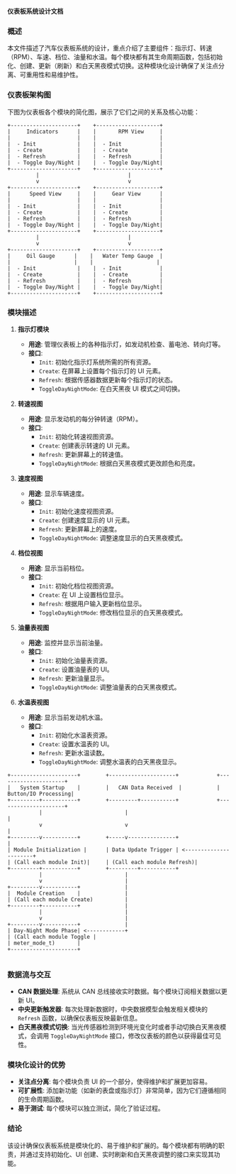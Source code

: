 **仪表板系统设计文档**

### 概述
本文件描述了汽车仪表板系统的设计，重点介绍了主要组件：指示灯、转速（RPM）、车速、档位、油量和水温。每个模块都有其生命周期函数，包括初始化、创建、更新（刷新）和白天黑夜模式切换。这种模块化设计确保了关注点分离、可重用性和易维护性。

### 仪表板架构图
下图为仪表板各个模块的简化图，展示了它们之间的关系及核心功能：

```
+---------------------+    +--------------------+
|     Indicators      |    |       RPM View     |
|                     |    |                    |
|  - Init             |    |  - Init            |
|  - Create           |    |  - Create          |
|  - Refresh          |    |  - Refresh         |
|  - Toggle Day/Night |    |  - Toggle Day/Night|
+---------------------+    +--------------------+
         |                            |
         v                            v
+---------------------+    +--------------------+
|      Speed View     |    |     Gear View      |
|                     |    |                    |
|  - Init             |    |  - Init            |
|  - Create           |    |  - Create          |
|  - Refresh          |    |  - Refresh         |
|  - Toggle Day/Night |    |  - Toggle Day/Night|
+---------------------+    +--------------------+
         |                            |
         v                            v
+---------------------+    +--------------------+
|     Oil Gauge      |    |   Water Temp Gauge  |
|                    |    |                    |
|  - Init             |    |  - Init            |
|  - Create           |    |  - Create          |
|  - Refresh          |    |  - Refresh         |
|  - Toggle Day/Night |    |  - Toggle Day/Night|
+---------------------+    +--------------------+
```
### 模块描述

1. **指示灯模块**
   - **用途**: 管理仪表板上的各种指示灯，如发动机检查、蓄电池、转向灯等。
   - **接口**:
     - `Init`: 初始化指示灯系统所需的所有资源。
     - `Create`: 在屏幕上设置每个指示灯的 UI 元素。
     - `Refresh`: 根据传感器数据更新每个指示灯的状态。
     - `ToggleDayNightMode`: 在白天黑夜 UI 模式之间切换。

2. **转速视图**
   - **用途**: 显示发动机的每分钟转速（RPM）。
   - **接口**:
     - `Init`: 初始化转速视图资源。
     - `Create`: 创建表示转速的 UI 元素。
     - `Refresh`: 更新屏幕上的转速值。
     - `ToggleDayNightMode`: 根据白天黑夜模式更改颜色和亮度。

3. **速度视图**
   - **用途**: 显示车辆速度。
   - **接口**:
     - `Init`: 初始化速度视图资源。
     - `Create`: 创建速度显示的 UI 元素。
     - `Refresh`: 更新屏幕上的速度。
     - `ToggleDayNightMode`: 调整速度显示的白天黑夜模式。

4. **档位视图**
   - **用途**: 显示当前档位。
   - **接口**:
     - `Init`: 初始化档位视图资源。
     - `Create`: 在 UI 上设置档位显示。
     - `Refresh`: 根据用户输入更新档位显示。
     - `ToggleDayNightMode`: 修改档位显示的白天黑夜模式。

5. **油量表视图**
   - **用途**: 监控并显示当前油量。
   - **接口**:
     - `Init`: 初始化油量表资源。
     - `Create`: 设置油量表的 UI。
     - `Refresh`: 更新油量显示。
     - `ToggleDayNightMode`: 调整油量表的白天黑夜模式。

6. **水温表视图**
   - **用途**: 显示当前发动机水温。
   - **接口**:
     - `Init`: 初始化水温表资源。
     - `Create`: 设置水温表的 UI。
     - `Refresh`: 更新水温读数。
     - `ToggleDayNightMode`: 调整水温表的白天黑夜显示。

```
+---------------------+        +---------------------+            +---------------------+
|   System Startup    |        |   CAN Data Received  |           | Button/IO Processing|
+---------+-----------+        +---------+-----------+            +---------------------+
          |                          |                                        |
          v                          v                                        |
+---------v-----------+        +-----v---------------+                        |
| Module Initialization |      | Data Update Trigger | <----------------------+
| (Call each module Init)|     | (Call each module Refresh)|
+---------+-----------+        +---------+-----------+
          |                          |
          v                          |
+---------v-----------+              |
|  Module Creation    |              |
| (Call each module Create)          |
+---------+-----------+              |
          |                          |
          v                          |
+---------v-----------+              |
| Day-Night Mode Phase| <------------+
| (Call each module Toggle |
| meter_mode_t)       |
+---------------------+


```

### 数据流与交互
- **CAN 数据处理**: 系统从 CAN 总线接收实时数据。每个模块订阅相关数据以更新 UI。
- **中央更新触发器**: 每次处理新数据时，中央数据模型会触发相关模块的 `Refresh` 函数，以确保仪表板反映最新信息。
- **白天黑夜模式切换**: 当光传感器检测到环境光变化时或者手动切换白天黑夜模式，会调用 `ToggleDayNightMode` 接口，修改仪表板的颜色以获得最佳可见性。

### 模块化设计的优势
- **关注点分离**: 每个模块负责 UI 的一个部分，使得维护和扩展更加容易。
- **可扩展性**: 添加新功能（如新的表盘或指示灯）非常简单，因为它们遵循相同的生命周期函数。
- **易于测试**: 每个模块可以独立测试，简化了验证过程。

### 结论
该设计确保仪表板系统是模块化的、易于维护和扩展的。每个模块都有明确的职责，并通过支持初始化、UI 创建、实时刷新和白天黑夜调整的接口来实现其功能。